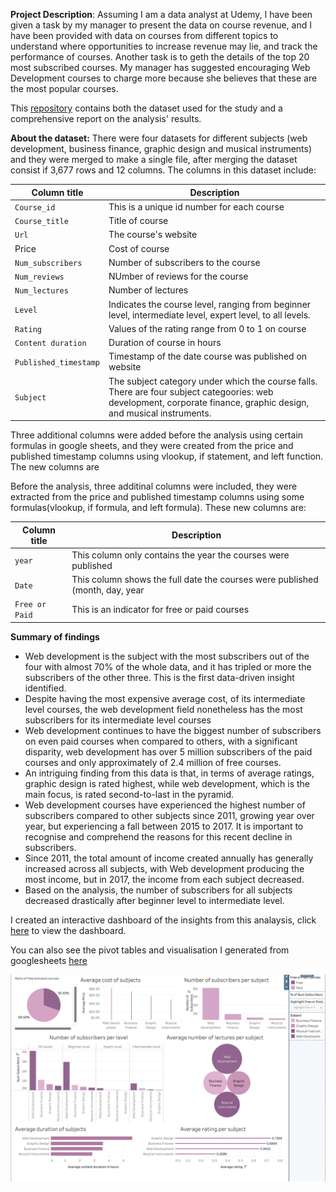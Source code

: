 **Project Description**: Assuming I am a data analyst at Udemy, I have been given a task by my manager to present the data on course revenue, and I have been provided with data on courses from different topics to understand where opportunities to increase revenue may lie, and track the performance of courses. Another task is to geth the details of the top 20 most subscribed courses.
My manager has suggested encouraging Web Development courses to charge more because she believes that these are the most popular courses.

This [repository](https://github.com/distinctkemi/Udemy-course-analysis-with-tableau) contains both the dataset used for the study and a comprehensive report on the analysis' results.

**About the dataset:** There were four datasets for different subjects (web development, business finance, graphic design and musical instruments) and they were merged to make a single file, after merging the dataset consist if 3,677 rows and 12 columns. The columns in this dataset include:

| Column title | Description |
|---------------| ------------------ |
|`Course_id`    | This is a unique id number for each course |
|`Course_title` | Title of course                            |
| `Url` | The course's website |
|Price | Cost of course |
| `Num_subscribers`|  Number of subscribers to the course |
| `Num_reviews` | NUmber of reviews for the course |
| `Num_lectures` | Number of lectures |
| `Level` | Indicates the course level, ranging from beginner level, intermediate level, expert level, to all levels.|
| `Rating` | Values of the rating range from 0 to 1 on course |
| `Content duration` | Duration of course in hours |
| `Published_timestamp` | Timestamp of the date course was published on website |
| `Subject` | The subject category under which the course falls. There are four subject categoories: web development, corporate finance, graphic design, and musical instruments.|

Three additional columns were added before the analysis using certain formulas in google sheets, and they were created from the price and published timestamp columns using vlookup, if statement, and left function. The new columns are 

 Before the analysis, three additinal columns were included, they were extracted from the price and published timestamp columns using some formulas(vlookup, if formula, and left formula). These new columns are:
 
| Column title | Description |
|---------------| ------------------ |
|`year`| This column only contains the year the courses were published|
|`Date`| This column shows the full date the courses were published (month, day, year|
|`Free or Paid`| This is an indicator for free or paid courses |

**Summary of findings**
- Web development is the subject with the most subscribers out of the four with almost 70% of the whole data, and it has tripled or more the subscribers of the other three. This is the first data-driven insight identified.
- Despite having the most expensive average cost, of its intermediate level courses, the web development field nonetheless has the most subscribers for its intermediate level courses
- Web development continues to have the biggest number of subscribers on even paid courses when compared to others, with a significant disparity, web development has over 5 million subscribers of the paid courses and only approximately of 2.4 million of free courses.
- An intriguing finding from this data is that, in terms of average ratings, graphic design is rated highest, while web development, which is the main focus, is rated second-to-last in the pyramid.
- Web development courses have experienced the highest number of subscribers compared to other subjects since 2011, growing year over year, but experiencing a fall between 2015 to 2017. It is important to recognise and comprehend the reasons for this recent decline in subscribers.
- Since 2011, the total amount of income created annually has generally increased across all subjects, with Web development producing the most income, but in 2017, the income from each subject decreased.
- Based on the analysis, the number of subscribers for all subjects decreased drastically after beginner level to intermediate level.

I created an interactive dashboard of the insights from this analaysis, click [here](https://public.tableau.com/app/profile/adekemi8173/viz/Udemycourseanalysis_16754714438190/Dashboard1?publish=yes) to view the dashboard.

You can also see the pivot tables and visualisation I generated from googlesheets [here](https://docs.google.com/spreadsheets/d/1Nh9Owk_KV8hQQc-jS8rwe7A7V9AkSDT_ovY0m9AqFGo/edit?usp=sharing)


![alt text](https://github.com/distinctkemi/Udemy-course-analysis-with-tableau/blob/main/Udemy%20Courses.png)

